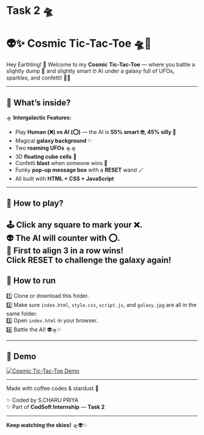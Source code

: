 # Task 2 🛸
# 👽✨ Cosmic Tic-Tac-Toe 🛸🌌

Hey Earthling! 🖖 Welcome to my **Cosmic Tic-Tac-Toe** — where you battle a slightly dump 🤪 and slightly smart 🤓 AI under a galaxy full of UFOs, sparkles, and confetti! 🚀✨

---

## 🌠 What’s inside?

🛸 **Intergalactic Features:**
- Play **Human (❌) vs AI (⭕)** — the AI is **55% smart 🤓, 45% silly 🤪**
- Magical **galaxy background** ✨
- Two **roaming UFOs** 🛸🛸
- 3D **floating cube cells** 🧊
- Confetti **blast** when someone wins 🎉
- Funky **pop‑up message box** with a **RESET** wand 🪄
- All built with **HTML + CSS + JavaScript**

---

## 👾 How to play?

🕹️ **Click** any square to mark your ❌.  
👽 The AI will counter with ⭕.  
🚀 First to align **3 in a row** wins!  
 Click **RESET** to challenge the galaxy again!
---

## 🚀 How to run

1️⃣ Clone or download this folder.  
2️⃣ Make sure `index.html`, `style.css`, `script.js`, and `galaxy.jpg` are all in the same folder.  
3️⃣ Open `index.html` in your browser.  
4️⃣ Battle the AI! 👽🛸✨

---

## 🌌 Demo

[![Cosmic Tic-Tac-Toe Demo](https://img.shields.io/badge/Live_Demo-Click_Here-00ffff?style=for-the-badge&logo=github)](YOUR_LIVE_LINK_HERE)

---

 Made with coffee codes & stardust 🌠

✨ Coded by S.CHARU PRIYA  
✨ Part of **CodSoft Internship** — **Task 2**  

---

**Keep watching the skies!** 🛸👽✨  


